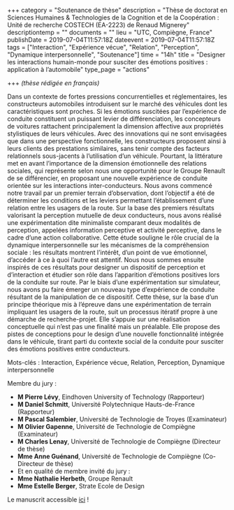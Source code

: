 +++
category = "Soutenance de thèse"
description = "Thèse de doctorat en Sciences Humaines & Technologies de la Cognition et de la Coopération : Unité de recherche COSTECH (EA-2223) de Renaud Mignerey"
descriptiontemp = ""
documents = ""
lieu = "UTC, Compiègne, France"
publishDate = 2019-07-04T11:57:18Z
dateevent = 2019-07-04T11:57:18Z
tags = ["Interaction", "Expérience vécue", "Relation", "Perception", "Dynamique interpersonnelle", "Soutenance"]
time = "14h"
title = "Designer les interactions humain-monde pour susciter des émotions positives : application à l’automobile"
type_page = "actions"

+++
_(thèse rédigée en français)_

Dans un contexte de fortes pressions concurrentielles et réglementaires, les constructeurs automobiles introduisent sur le marché des véhicules dont les caractéristiques sont proches. Si les émotions suscitées par l’expérience de conduite constituent un puissant levier de différenciation, les concepteurs de voitures rattachent principalement la dimension affective aux propriétés stylistiques de leurs véhicules. Avec des innovations qui ne sont envisagées que dans une perspective fonctionnelle, les constructeurs proposent ainsi à leurs clients des prestations similaires, sans tenir compte des facteurs relationnels sous-jacents à l’utilisation d’un véhicule. Pourtant, la littérature met en avant l’importance de la dimension émotionnelle des relations sociales, qui représente selon nous une opportunité pour le Groupe Renault de se différencier, en proposant une nouvelle expérience de conduite orientée sur les interactions inter-conducteurs. Nous avons commencé notre travail par un premier terrain d’observation, dont l’objectif a été de déterminer les conditions et les leviers permettant l’établissement d’une relation entre les usagers de la route. Sur la base des premiers résultats valorisant la perception mutuelle de deux conducteurs, nous avons réalisé une expérimentation dite minimaliste comparant deux modalités de perception, appelées information perceptive et activité perceptive, dans le cadre d’une action collaborative. Cette étude souligne le rôle crucial de la dynamique interpersonnelle sur les mécanismes de la compréhension sociale : les résultats montrent l’intérêt, d’un point de vue émotionnel, d’accéder à ce à quoi l’autre est attentif. Nous nous sommes ensuite inspirés de ces résultats pour designer un dispositif de perception et d’interaction et étudier son rôle dans l’apparition d’émotions positives lors de la conduite sur route. Par le biais d’une expérimentation sur simulateur, nous avons pu faire émerger un nouveau type d’expérience de conduite résultant de la manipulation de ce dispositif. Cette thèse, sur la base d’un principe théorique mis à l’épreuve dans une expérimentation de terrain impliquant les usagers de la route, suit un processus itératif propre à une démarche de recherche-projet. Elle s’appuie sur une réalisation conceptuelle qui n’est pas une finalité mais un préalable. Elle propose des pistes de conceptions pour le design d’une nouvelle fonctionnalité intégrée dans le véhicule, tirant parti du contexte social de la conduite pour susciter des émotions positives entre conducteurs.

Mots-clés : Interaction, Expérience vécue, Relation, Perception, Dynamique interpersonnelle

Membre du jury :

* **M Pierre Lévy**, Eindhoven University of Technology (Rapporteur)
* **M Daniel Schmitt**, Université Polytechnique Hauts-de-France (Rapporteur)
* **M Pascal Salembier**, Université de Technologie de Troyes (Examinateur)
* **M Olivier Gapenne**, Université de Technologie de Compiègne (Examinateur)
* **M Charles Lenay**, Université de Technologie de Compiègne (Directeur de thèse)
* **Mme Anne Guénand**, Université de Technologie de Compiègne (Co-Directeur de thèse)
* Et en qualité de membre invité du jury :
* **Mme Nathalie Herbeth**, Groupe Renault
* **Mme Estelle Berger**, Strate Ecole de Design

  
Le manuscrit accessible [ici]() ! 